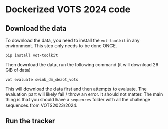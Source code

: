 # Dockerized VOTS 2024 code

## Download the data

To download the data, you need to install the `vot-toolkit` in any environment.
This step only needs to be done ONCE.
```shell
pip install vot-toolkit
```

Then download the data, run the following command (it will download 26 GiB of data)

```shell
vot evaluate swinb_dm_deaot_vots
```

This will download the data first and then attempts to evaluate. The evaluation part will likely fail / throw an error. It should not matter. The main thing is that you should have a `sequences` folder with all the challenge sequences from VOTS2023/2024.

## Run the tracker
